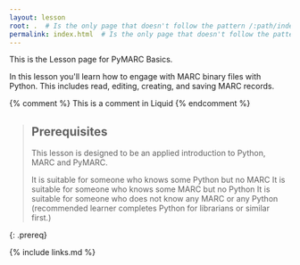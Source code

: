 ```yaml
---
layout: lesson
root: .  # Is the only page that doesn't follow the pattern /:path/index.html
permalink: index.html  # Is the only page that doesn't follow the pattern /:path/index.html
---
```

This is the Lesson page for PyMARC Basics.

In this lesson you'll learn how to engage with MARC binary files with Python. This includes read, editing, creating, and saving MARC records.  
<!-- this is an html comment -->

{% comment %} This is a comment in Liquid {% endcomment %}

> ## Prerequisites
>
> This lesson is designed to be an applied introduction to Python, MARC and PyMARC.
>
> It is suitable for someone who knows some Python but no MARC
> It is suitable for someone who knows some MARC but no Python
> It is suitable for someone who does not know any MARC or any Python
> 		(recommended learner completes Python for librarians or similar first.)

{: .prereq}

{% include links.md %}
